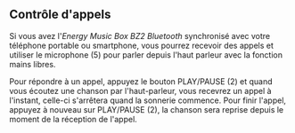 ﻿## Contrôle d'appels

Si vous avez l'*Energy Music Box BZ2 Bluetooth* synchronisé avec votre téléphone portable ou smartphone, vous pourrez recevoir des appels et utiliser le microphone (5) pour parler depuis l'haut parleur avec la fonction mains libres.

Pour répondre à un appel, appuyez le bouton PLAY/PAUSE (2) et quand vous écoutez une chanson par l'haut-parleur, vous recevrez un appel à l'instant, celle-ci s'arrêtera quand la sonnerie commence. Pour finir l'appel, appuyez à nouveau sur PLAY/PAUSE (2), la chanson sera reprise depuis le moment de la réception de l'appel.
